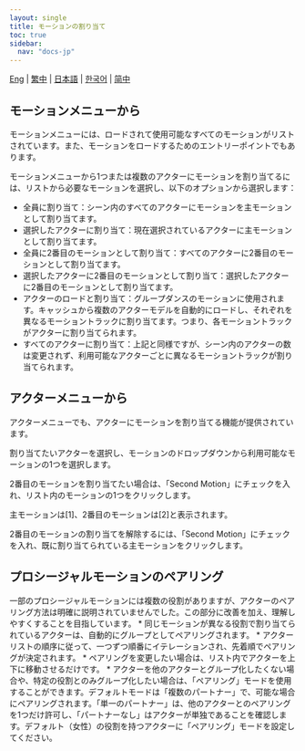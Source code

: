 ```yaml
---
layout: single
title: モーションの割り当て
toc: true
sidebar:
  nav: "docs-jp"
---
```

[Eng](/dancexr/features/assign_motion) | [繁中](/tw/dancexr/features/assign_motion) | [日本語](/jp/dancexr/features/assign_motion) | [한국어](/kr/dancexr/features/assign_motion) | [简中](/zh/dancexr/features/assign_motion)


## モーションメニューから
モーションメニューには、ロードされて使用可能なすべてのモーションがリストされています。また、モーションをロードするためのエントリーポイントでもあります。

モーションメニューから1つまたは複数のアクターにモーションを割り当てるには、リストから必要なモーションを選択し、以下のオプションから選択します：
* 全員に割り当て：シーン内のすべてのアクターにモーションを主モーションとして割り当てます。
* 選択したアクターに割り当て：現在選択されているアクターに主モーションとして割り当てます。
* 全員に2番目のモーションとして割り当て：すべてのアクターに2番目のモーションとして割り当てます。
* 選択したアクターに2番目のモーションとして割り当て：選択したアクターに2番目のモーションとして割り当てます。
* アクターのロードと割り当て：グループダンスのモーションに使用されます。キャッシュから複数のアクターモデルを自動的にロードし、それぞれを異なるモーショントラックに割り当てます。つまり、各モーショントラックがアクターに割り当てられます。
* すべてのアクターに割り当て：上記と同様ですが、シーン内のアクターの数は変更されず、利用可能なアクターごとに異なるモーショントラックが割り当てられます。


## アクターメニューから
アクターメニューでも、アクターにモーションを割り当てる機能が提供されています。

割り当てたいアクターを選択し、モーションのドロップダウンから利用可能なモーションの1つを選択します。

2番目のモーションを割り当てたい場合は、「Second Motion」にチェックを入れ、リスト内のモーションの1つをクリックします。

主モーションは[1]、2番目のモーションは[2]と表示されます。

2番目のモーションの割り当てを解除するには、「Second Motion」にチェックを入れ、既に割り当てられている主モーションをクリックします。


## プロシージャルモーションのペアリング
一部のプロシージャルモーションには複数の役割がありますが、アクターのペアリング方法は明確に説明されていませんでした。この部分に改善を加え、理解しやすくすることを目指しています。
    * 同じモーションが異なる役割で割り当てられているアクターは、自動的にグループとしてペアリングされます。
    * アクターリストの順序に従って、一つずつ順番にイテレーションされ、先着順でペアリングが決定されます。
    * ペアリングを変更したい場合は、リスト内でアクターを上下に移動させるだけです。
    * アクターを他のアクターとグループ化したくない場合や、特定の役割とのみグループ化したい場合は、「ペアリング」モードを使用することができます。デフォルトモードは「複数のパートナー」で、可能な場合にペアリングされます。「単一のパートナー」は、他のアクターとのペアリングを1つだけ許可し、「パートナーなし」はアクターが単独であることを確認します。デフォルト（女性）の役割を持つアクターに「ペアリング」モードを設定してください。